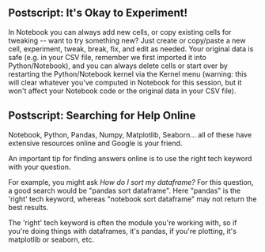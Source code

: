 ## Postscript: It's Okay to Experiment!
In Notebook you can always add new cells, or copy existing cells for tweaking -- want to try something new? Just create or copy/paste a new cell, experiment, tweak, break, fix, and edit as needed. Your original data is safe (e.g. in your CSV file, remember we first imported it into Python/Notebook), and you can always delete cells or start over by restarting the Python/Notebook kernel via the Kernel menu (warning: this will clear whatever you've computed in Notebook for this session, but it won't affect your Notebook code or the original data in your CSV file).

## Postscript: Searching for Help Online

Notebook, Python, Pandas, Numpy, Matplotlib, Seaborn... all of these have extensive resources online and Google is your friend.

An important tip for finding answers online is to use the right tech keyword with your question.

For example, you might ask *How do I sort my dataframe?* For this question, a good search would be "pandas sort dataframe". Here "pandas" is the 'right' tech keyword, whereas "notebook sort dataframe" may not return the best results.

The 'right' tech keyword is often the module you're working with, so if you're doing things with dataframes, it's pandas, if you're plotting, it's matplotlib or seaborn, etc.